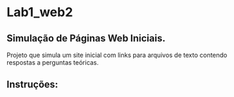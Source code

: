 # Lab1_web2

## Simulação de Páginas Web Iniciais.

Projeto que simula um site inicial com links para arquivos de texto contendo respostas a perguntas teóricas.

## Instruções:
